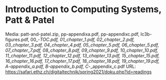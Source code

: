 # Introduction to Computing Systems, Patt & Patel

Media: patt-and-patel.zip, pp-appendixa.pdf, pp-appendixc.pdf, lc3b-figures.pdf, 00_-_TOC.pdf, 01_chapter_1.pdf, 02_chapter_2.pdf, 03_chapter_3.pdf, 04_chapter_4.pdf, 05_chapter_5.pdf, 06_chapter_5.pdf, 07_chapter_7.pdf, 08_chapter_8.pdf, 09_chapter_9.pdf, 10_chapter_10.pdf, 11_chapter_11.pdf, 12_chapter_12.pdf, 13_chapter_13.pdf, 15_chapter_15.pdf, 16_chapter_16.pdf, 17_chapter_17.pdf, 18_chapter_18.pdf, 19_chapter_19.pdf, A_-_appendix_a.pdf, B_-_appendix_b.pdf, C_-_appendix_c.pdf
URL: https://safari.ethz.ch/digitaltechnik/spring2021/doku.php?id=readings
